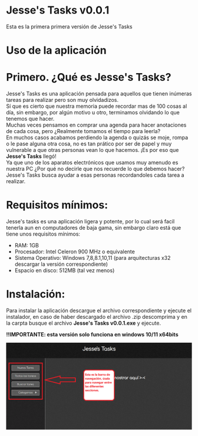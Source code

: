 # Jesse's Tasks v0.0.1
Esta es la primera primera versión de Jesse's Tasks

# Uso de la aplicación
# Primero. ¿Qué es Jesse's Tasks?
Jesse's Tasks es una aplicación pensada para aquellos que tienen inúmeras tareas  para realizar pero son muy olvidadizos. <br>
Sí que es cierto que nuestra memoria puede recordar mas de 100 cosas al día, sin embargo, por algún motivo u otro, terminamos olvidando lo que tenemos que hacer. <br>
Muchas veces pensamos en comprar una agenda para hacer anotaciones de cada cosa, pero ¿Realmente tomamos el tiempo para leerla? <br>
En muchos casos acabamos perdiendo la agenda o quizás se moje, rompa o le pase alguna otra cosa, no es tan prático por ser de papel y muy vulnerable a que otras personas vean lo que hacemos.
¡Es por eso que <b>Jesse's Tasks</b> llegó! <br>
Ya que uno de los aparatos electrónicos que usamos muy amenudo es nuestra PC ¿Por qué no decirle que nos recuerde lo que debemos hacer? <br>
Jesse's Tasks busca ayudar a esas personas recordandoles cada tarea a realizar.

# Requisitos mínimos:

Jesse's tasks es una aplicación ligera y potente, por lo cual será facil tenerla aun en computadores de baja gama, sin embargo claro está que tiene unos requisitos mínimos:
<ul>
<li>RAM: 1GB</li>
<li>Procesador: Intel Celeron 900 MHz o equivalente</li>
<li>Sistema Operativo: Windows 7,8,8.1,10,11 (para arquitecturas x32 descargar la versión correspondiente)</li>
<li>Espacio en disco: 512MB (tal vez menos)</li>
</ul>


# Instalación:
Para instalar la aplicación descargue el archivo correspondiente y ejecute el instalador, en caso de haber descargado el archivo .zip descomprima y en la carpta busque el archivo <b>Jesse's Tasks v0.0.1.exe</b> y ejecute.

<b>!!IMPORTANTE: esta versión solo funciona en windows 10/11 x64bits</b>

<img src="src/assets/barra_de_navegacion.png" alt="barra de navegación" title="Barra de navegación">
